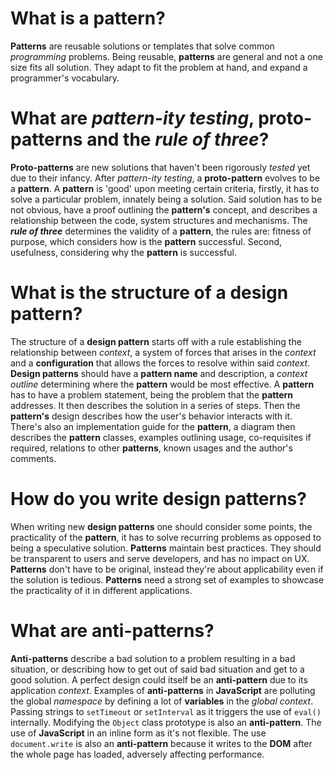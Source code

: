 # What is a **pattern**?

**Patterns** are reusable solutions or templates that solve common _programming_ problems. Being reusable, **patterns** are general and not a one size fits all solution. They adapt to fit the problem at hand, and expand a programmer's vocabulary.

# What are _pattern-ity testing_, **proto-patterns** and the **_rule of three_**?

**Proto-patterns** are new solutions that haven't been rigorously _tested_ yet due to their infancy. After _pattern-ity testing_, a **proto-pattern** evolves to be a **pattern**. A **pattern** is 'good' upon meeting certain criteria, firstly, it has to solve a particular problem, innately being a solution. Said solution has to be not obvious, have a proof outlining the **pattern's** concept, and describes a relationship between the code, system structures and mechanisms. The **_rule of three_** determines the validity of a **pattern**, the rules are: fitness of purpose, which considers how is the **pattern** successful. Second, usefulness, considering why the **pattern** is successful.

# What is the structure of a **design pattern**?

The structure of a **design pattern** starts off with a rule establishing the relationship between _context_, a system of forces that arises in the _context_ and a **configuration** that allows the forces to resolve within said _context_. **Design patterns** should have a **pattern name** and description, a _context outline_ determining where the **pattern** would be most effective. A **pattern** has to have a problem statement, being the problem that the **pattern** addresses. It then describes the solution in a series of steps. Then the **pattern's** design describes how the user's behavior interacts with it. There's also an implementation guide for the **pattern**, a diagram then describes the **pattern** classes, examples outlining usage, co-requisites if required, relations to other **patterns**, known usages and the author's comments.

# How do you write **design patterns**?

When writing new **design patterns** one should consider some points, the practicality of the **pattern**, it has to solve recurring problems as opposed to being a speculative solution. **Patterns** maintain best practices. They should be transparent to users and serve developers, and has no impact on UX. **Patterns** don't have to be original, instead they're about applicability even if the solution is tedious. **Patterns** need a strong set of examples to showcase the practicality of it in different applications.

# What are **anti-patterns**?

**Anti-patterns** describe a bad solution to a problem resulting in a bad situation, or describing how to get out of said bad situation and get to a good solution. A perfect design could itself be an **anti-pattern** due to its application _context_. Examples of **anti-patterns** in **JavaScript** are polluting the global _namespace_ by defining a lot of **variables** in the _global context_. Passing strings to `setTimeout` or `setInterval` as it triggers the use of `eval()` internally. Modifying the `Object` class prototype is also an **anti-pattern**. The use of **JavaScript** in an inline form as it's not flexible. The use `document.write` is also an **anti-pattern** because it writes to the **DOM** after the whole page has loaded, adversely affecting performance.
